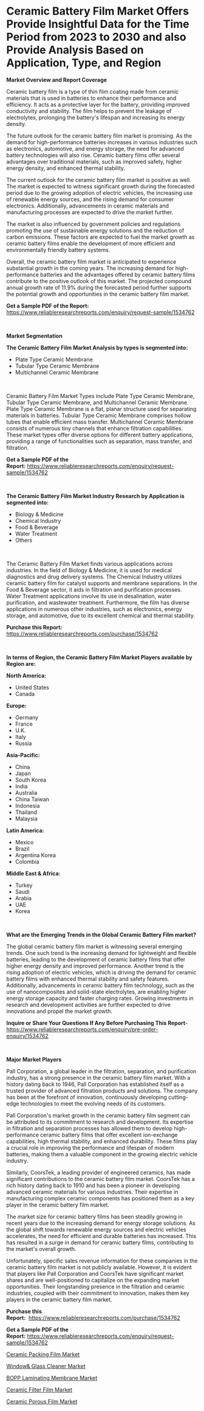 <p><h1>Ceramic Battery Film Market Offers Provide Insightful Data for the Time Period from 2023 to 2030 and also Provide Analysis Based on Application, Type, and Region</h1></p><p><strong>Market Overview and Report Coverage</strong></p>
<p><p>Ceramic battery film is a type of thin film coating made from ceramic materials that is used in batteries to enhance their performance and efficiency. It acts as a protective layer for the battery, providing improved conductivity and stability. The film helps to prevent the leakage of electrolytes, prolonging the battery's lifespan and increasing its energy density.</p><p>The future outlook for the ceramic battery film market is promising. As the demand for high-performance batteries increases in various industries such as electronics, automotive, and energy storage, the need for advanced battery technologies will also rise. Ceramic battery films offer several advantages over traditional materials, such as improved safety, higher energy density, and enhanced thermal stability.</p><p>The current outlook for the ceramic battery film market is positive as well. The market is expected to witness significant growth during the forecasted period due to the growing adoption of electric vehicles, the increasing use of renewable energy sources, and the rising demand for consumer electronics. Additionally, advancements in ceramic materials and manufacturing processes are expected to drive the market further.</p><p>The market is also influenced by government policies and regulations promoting the use of sustainable energy solutions and the reduction of carbon emissions. These factors are expected to fuel the market growth as ceramic battery films enable the development of more efficient and environmentally friendly battery systems.</p><p>Overall, the ceramic battery film market is anticipated to experience substantial growth in the coming years. The increasing demand for high-performance batteries and the advantages offered by ceramic battery films contribute to the positive outlook of this market. The projected compound annual growth rate of 11.9% during the forecasted period further supports the potential growth and opportunities in the ceramic battery film market.</p></p>
<p><strong>Get a Sample PDF of the Report:</strong> <a href="https://www.reliableresearchreports.com/enquiry/request-sample/1534762">https://www.reliableresearchreports.com/enquiry/request-sample/1534762</a></p>
<p>&nbsp;</p>
<p><strong>Market Segmentation</strong></p>
<p><strong>The Ceramic Battery Film Market Analysis by types is segmented into:</strong></p>
<p><ul><li>Plate Type Ceramic Membrane</li><li>Tubular Type Ceramic Membrane</li><li>Multichannel Ceramic Membrane</li></ul></p>
<p>&nbsp;</p>
<p><p>Ceramic Battery Film Market Types include Plate Type Ceramic Membrane, Tubular Type Ceramic Membrane, and Multichannel Ceramic Membrane. Plate Type Ceramic Membrane is a flat, planar structure used for separating materials in batteries. Tubular Type Ceramic Membrane comprises hollow tubes that enable efficient mass transfer. Multichannel Ceramic Membrane consists of numerous tiny channels that enhance filtration capabilities. These market types offer diverse options for different battery applications, providing a range of functionalities such as separation, mass transfer, and filtration.</p></p>
<p><strong>Get a Sample PDF of the Report:</strong>&nbsp;<a href="https://www.reliableresearchreports.com/enquiry/request-sample/1534762">https://www.reliableresearchreports.com/enquiry/request-sample/1534762</a></p>
<p>&nbsp;</p>
<p><strong>The Ceramic Battery Film Market Industry Research by Application is segmented into:</strong></p>
<p><ul><li>Biology & Medicine</li><li>Chemical Industry</li><li>Food & Beverage</li><li>Water Treatment</li><li>Others</li></ul></p>
<p>&nbsp;</p>
<p><p>The Ceramic Battery Film Market finds various applications across industries. In the field of Biology & Medicine, it is used for medical diagnostics and drug delivery systems. The Chemical Industry utilizes ceramic battery film for catalyst supports and membrane separations. In the Food & Beverage sector, it aids in filtration and purification processes. Water Treatment applications involve its use in desalination, water purification, and wastewater treatment. Furthermore, the film has diverse applications in numerous other industries, such as electronics, energy storage, and automotive, due to its excellent chemical and thermal stability.</p></p>
<p><strong>Purchase this Report:</strong>&nbsp; <a href="https://www.reliableresearchreports.com/purchase/1534762">https://www.reliableresearchreports.com/purchase/1534762</a></p>
<p>&nbsp;</p>
<p><strong>In terms of Region, the Ceramic Battery Film Market Players available by Region are:</strong></p>
<p>
    <p> <strong> North America: </strong>
        <ul>
            <li>United States</li>
            <li>Canada</li>
        </ul>
        </p> 
    <p> <strong> Europe: </strong>
        <ul>
            <li>Germany</li>
            <li>France</li>
            <li>U.K.</li>
            <li>Italy</li>
            <li>Russia</li>
        </ul>
        </p> 
    <p> <strong> Asia-Pacific: </strong>
        <ul>
            <li>China</li>
            <li>Japan</li>
            <li>South Korea</li>
            <li>India</li>
            <li>Australia</li>
            <li>China Taiwan</li>
            <li>Indonesia</li>
            <li>Thailand</li>
            <li>Malaysia</li>
        </ul>
        </p> 
    <p> <strong> Latin America: </strong>
        <ul>
            <li>Mexico</li>
            <li>Brazil</li>
            <li>Argentina Korea</li>
            <li>Colombia</li>
        </ul>
        </p> 
    <p> <strong> Middle East & Africa: </strong>
        <ul>
            <li>Turkey</li>
            <li>Saudi</li>
            <li>Arabia</li>
            <li>UAE</li>
            <li>Korea</li>
        </ul>
    </p>
    </p>
<p>&nbsp;</p>
<p><strong>What are the Emerging Trends in the Global Ceramic Battery Film market?</strong></p>
<p><p>The global ceramic battery film market is witnessing several emerging trends. One such trend is the increasing demand for lightweight and flexible batteries, leading to the development of ceramic battery films that offer higher energy density and improved performance. Another trend is the rising adoption of electric vehicles, which is driving the demand for ceramic battery films with enhanced thermal stability and safety features. Additionally, advancements in ceramic battery film technology, such as the use of nanocomposites and solid-state electrolytes, are enabling higher energy storage capacity and faster charging rates. Growing investments in research and development activities are further expected to drive innovations and propel the market growth.</p></p>
<p><strong>Inquire or Share Your Questions If Any Before Purchasing This Report</strong>- <a href="https://www.reliableresearchreports.com/enquiry/pre-order-enquiry/1534762">https://www.reliableresearchreports.com/enquiry/pre-order-enquiry/1534762</a></p>
<p>&nbsp;</p>
<p><strong>Major Market Players</strong></p>
<p><p>Pall Corporation, a global leader in the filtration, separation, and purification industry, has a strong presence in the ceramic battery film market. With a history dating back to 1946, Pall Corporation has established itself as a trusted provider of advanced filtration products and solutions. The company has been at the forefront of innovation, continuously developing cutting-edge technologies to meet the evolving needs of its customers.</p><p>Pall Corporation's market growth in the ceramic battery film segment can be attributed to its commitment to research and development. Its expertise in filtration and separation processes has allowed them to develop high-performance ceramic battery films that offer excellent ion-exchange capabilities, high thermal stability, and enhanced durability. These films play a crucial role in improving the performance and lifespan of modern batteries, making them a valuable component in the growing electric vehicle industry.</p><p>Similarly, CoorsTek, a leading provider of engineered ceramics, has made significant contributions to the ceramic battery film market. CoorsTek has a rich history dating back to 1910 and has been a pioneer in developing advanced ceramic materials for various industries. Their expertise in manufacturing complex ceramic components has positioned them as a key player in the ceramic battery film market.</p><p>The market size for ceramic battery films has been steadily growing in recent years due to the increasing demand for energy storage solutions. As the global shift towards renewable energy sources and electric vehicles accelerates, the need for efficient and durable batteries has increased. This has resulted in a surge in demand for ceramic battery films, contributing to the market's overall growth.</p><p>Unfortunately, specific sales revenue information for these companies in the ceramic battery film market is not publicly available. However, it is evident that players like Pall Corporation and CoorsTek have significant market shares and are well-positioned to capitalize on the expanding market opportunities. Their longstanding presence in the filtration and ceramic industries, coupled with their commitment to innovation, makes them key players in the ceramic battery film market.</p></p>
<p><strong>Purchase this Report:</strong>&nbsp;&nbsp;<a href="https://www.reliableresearchreports.com/purchase/1534762">https://www.reliableresearchreports.com/purchase/1534762</a></p>
<p></p>
<p><strong>Get a Sample PDF of the Report:</strong>&nbsp;<a href="https://www.reliableresearchreports.com/enquiry/request-sample/1534762">https://www.reliableresearchreports.com/enquiry/request-sample/1534762</a></p>
<p><p><a href="https://github.com/rahu1501/Market-Research-Report-List-1/blob/main/ceramic-packing-film-market.md">Ceramic Packing Film Market</a></p><p><a href="https://github.com/rahu1502/Market-Research-Report-List-1/blob/main/window-glass-cleaner-market.md">Window& Glass Cleaner Market</a></p><p><a href="https://github.com/rahu1505/Market-Research-Report-List-1/blob/main/bopp-laminating-membrane-market.md">BOPP Laminating Membrane Market</a></p><p><a href="https://github.com/rahu1503/Market-Research-Report-List-1/blob/main/ceramic-filter-film-market.md">Ceramic Filter Film Market</a></p><p><a href="https://github.com/gshchiplitsov/Market-Research-Report-List-1/blob/main/ceramic-porous-film-market.md">Ceramic Porous Film Market</a></p></p>
